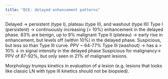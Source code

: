 ```yaml
---
title: "DCE: delayed enhancement patterns"
---
```

Delayed &#8594; persistent (type I), plateau (type II), and washout (type III)
Type I (persistent) &#8594; continuously increasing (&gt; 10%) enhancement in the delayed phase.
83% are benign, up to 9% malignant
Type II (plateau) &#8594; early rise in enhancement, but levels off (within 10%) in the delayed phase.
Suspicious, but less so than Type III curve.
PPV ~ 64-77%
Type III (washout) &#8594; has a &gt; 10% &#8595; in signal intensity in the delayed phase
Suspicious for malignancy&#8594; PPV of 87-92%, but only seen in 21% of malignant lesions.

Morphology trumps kinetics in evaluation of a lesion (e.g. lesions that looks like classic LN with type III kinetics should not be biopsied).

